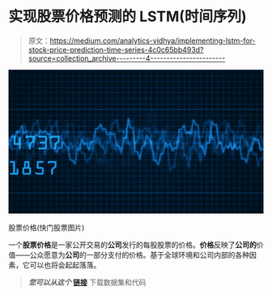 # 实现股票价格预测的 LSTM(时间序列)

> 原文：<https://medium.com/analytics-vidhya/implementing-lstm-for-stock-price-prediction-time-series-4c0c65bb493d?source=collection_archive---------4----------------------->

![](img/a08ead28f2444b20cc99ab22a2529762.png)

股票价格(快门股票图片)

一个**股票价格**是一家公开交易的**公司**发行的每股股票的价格。**价格**反映了**公司的**价值——公众愿意为**公司**的一部分支付的价格。基于全球环境和公司内部的各种因素，它可以也将会起起落落。

> ***您可以从这个*** [**链接**](https://github.com/MayankkYogi/AxisBankLSTM) 下载数据集和代码
